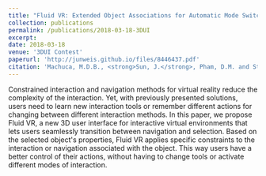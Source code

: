 ```yaml
---
title: "Fluid VR: Extended Object Associations for Automatic Mode Switching in Virtual Reality"
collection: publications
permalink: /publications/2018-03-18-3DUI
excerpt:
date: 2018-03-18
venue: '3DUI Contest'
paperurl: 'http://junweis.github.io/files/8446437.pdf'
citation: 'Machuca, M.D.B., <strong>Sun, J.</strong>, Pham, D.M. and Stuerzlinger, W., 2018, March. Fluid VR: Extended Object Associations for Automatic Mode Switching in Virtual Reality. In 2018 IEEE Conference on Virtual Reality and 3D User Interfaces (VR) (pp. 846-847). IEEE.'
---
```

Constrained interaction and navigation methods for virtual reality reduce the complexity of the interaction. Yet, with previously presented solutions, users need to learn new interaction tools or remember different actions for changing between different interaction methods. In this paper, we propose Fluid VR, a new 3D user interface for interactive virtual environments that lets users seamlessly transition between navigation and selection. Based on the selected object's properties, Fluid VR applies specific constraints to the interaction or navigation associated with the object. This way users have a better control of their actions, without having to change tools or activate different modes of interaction.

<!-- lite-youtube custom element -->
<link rel="stylesheet" href="https://paulirish.github.io/lite-youtube-embed/src/lite-yt-embed.css" />
<script src="https://paulirish.github.io/lite-youtube-embed/src/lite-yt-embed.js"></script>

<lite-youtube videoid="JitdxoeoICo"></lite-youtube>
